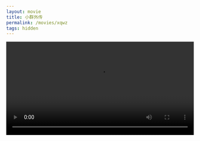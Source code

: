 ```yaml
---
layout: movie
title: 小群外传
permalink: /movies/xqwz
tags: hidden
---
```


<video controls width="100%">
<source src="/video/short_film.mp4" poster="/image/小群外传.jpg" type="video/mp4">
</video>
